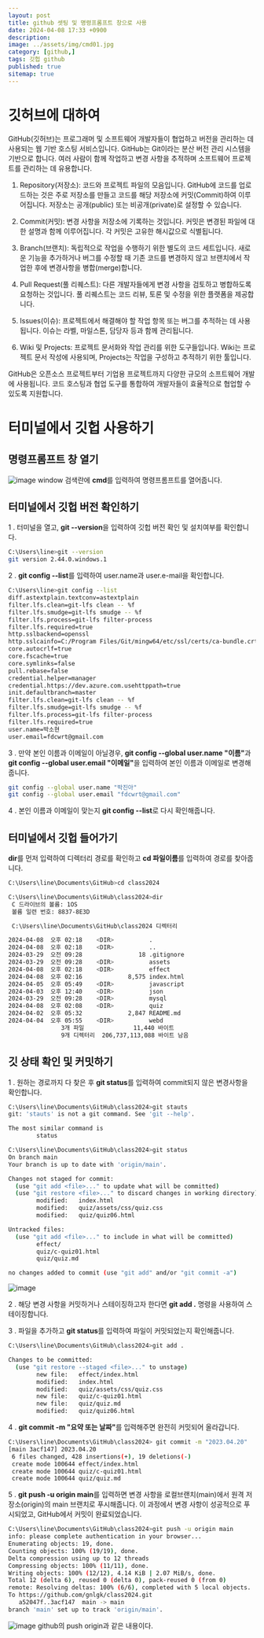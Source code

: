 ```yaml
---
layout: post
title: github 셋팅 및 명령프롬프트 창으로 사용
date: 2024-04-08 17:33 +0900
description: 
image: ../assets/img/cmd01.jpg
category: [github,]
tags: 깃헙 github
published: true
sitemap: true
---
```



# 깃허브에 대하여
GitHub(깃허브)는 프로그래머 및 소프트웨어 개발자들이 협업하고 버전을 관리하는 데 사용되는 웹 기반 호스팅 서비스입니다. GitHub는 Git이라는 분산 버전 관리 시스템을 기반으로 합니다. 여러 사람이 함께 작업하고 변경 사항을 추적하며 소프트웨어 프로젝트를 관리하는 데 유용합니다.

1. Repository(저장소): 코드와 프로젝트 파일의 모음입니다. GitHub에 코드를 업로드하는 것은 주로 저장소를 만들고 코드를 해당 저장소에 커밋(Commit)하여 이루어집니다. 저장소는 공개(public) 또는 비공개(private)로 설정할 수 있습니다.

2. Commit(커밋): 변경 사항을 저장소에 기록하는 것입니다. 커밋은 변경된 파일에 대한 설명과 함께 이루어집니다. 각 커밋은 고유한 해시값으로 식별됩니다.

3. Branch(브랜치): 독립적으로 작업을 수행하기 위한 별도의 코드 세트입니다. 새로운 기능을 추가하거나 버그를 수정할 때 기존 코드를 변경하지 않고 브랜치에서 작업한 후에 변경사항을 병합(merge)합니다.

4. Pull Request(풀 리퀘스트): 다른 개발자들에게 변경 사항을 검토하고 병합하도록 요청하는 것입니다. 풀 리퀘스트는 코드 리뷰, 토론 및 수정을 위한 플랫폼을 제공합니다.

5. Issues(이슈): 프로젝트에서 해결해야 할 작업 항목 또는 버그를 추적하는 데 사용됩니다. 이슈는 라벨, 마일스톤, 담당자 등과 함께 관리됩니다.

6. Wiki 및 Projects: 프로젝트 문서화와 작업 관리를 위한 도구들입니다. Wiki는 프로젝트 문서 작성에 사용되며, Projects는 작업을 구성하고 추적하기 위한 툴입니다.

GitHub은 오픈소스 프로젝트부터 기업용 프로젝트까지 다양한 규모의 소프트웨어 개발에 사용됩니다. 코드 호스팅과 협업 도구를 통합하여 개발자들이 효율적으로 협업할 수 있도록 지원합니다.

# 터미널에서 깃헙 사용하기

## 명령프롬프트 창 열기
![image](https://github.com/gnlgk/class2024/assets/161431748/34394f94-5e9a-4c4f-8f2b-884dbab40100)
window 검색란에 <b>cmd</b>를 입력하여 명령프롬프트를 열어줍니다.

## 터미널에서 깃헙 버전 확인하기
1 . 터미널을 열고, <b>git --version</b>을 입력하여 깃헙 버전 확인 및 설치여부를 확인합니다.

````bash
C:\Users\line>git --version
git version 2.44.0.windows.1
````

2 . <b>git config --list</b>를 입력하여 user.name과 user.e-mail을 확인합니다.

````bash
C:\Users\line>git config --list
diff.astextplain.textconv=astextplain
filter.lfs.clean=git-lfs clean -- %f
filter.lfs.smudge=git-lfs smudge -- %f
filter.lfs.process=git-lfs filter-process
filter.lfs.required=true
http.sslbackend=openssl
http.sslcainfo=C:/Program Files/Git/mingw64/etc/ssl/certs/ca-bundle.crt
core.autocrlf=true
core.fscache=true
core.symlinks=false
pull.rebase=false
credential.helper=manager
credential.https://dev.azure.com.usehttppath=true
init.defaultbranch=master
filter.lfs.clean=git-lfs clean -- %f
filter.lfs.smudge=git-lfs smudge -- %f
filter.lfs.process=git-lfs filter-process
filter.lfs.required=true
user.name=박소현
user.email=fdcwrt@gmail.com
````

3 . 만약 본인 이름과 이메일이 아닐경우, <b>git config --global user.name "이름"</b>과 <b>git config --global user.email "이메일"</b>을 입력하여  본인 이름과 이메일로 변경해줍니다.

````bash
git config --global user.name "박진아"
git config --global user.email "fdcwrt@gmail.com"
````

4 . 본인 이름과 이메일이 맞는지 <b>git config --list</b>로 다시 확인해줍니다.

## 터미널에서 깃헙 들어가기
<b>dir</b>를 먼저 입력하여 디렉터리 경로를 확인하고 <b>cd 파일이름</b>를 입력하여 경로를 찾아줍니다.

````bash
C:\Users\line\Documents\GitHub>cd class2024

C:\Users\line\Documents\GitHub\class2024>dir
 C 드라이브의 볼륨: 1OS
 볼륨 일련 번호: 8837-8E3D

 C:\Users\line\Documents\GitHub\class2024 디렉터리

2024-04-08  오후 02:18    <DIR>          .
2024-04-08  오후 02:18    <DIR>          ..
2024-03-29  오전 09:28                18 .gitignore
2024-03-29  오전 09:28    <DIR>          assets
2024-04-08  오후 02:18    <DIR>          effect
2024-04-08  오후 02:16             8,575 index.html
2024-04-05  오후 05:49    <DIR>          javascript
2024-04-03  오후 12:40    <DIR>          json
2024-03-29  오전 09:28    <DIR>          mysql
2024-04-08  오후 02:08    <DIR>          quiz
2024-04-02  오후 05:32             2,847 README.md
2024-04-04  오후 05:55    <DIR>          webd
               3개 파일              11,440 바이트
               9개 디렉터리  206,737,113,088 바이트 남음
````

## 깃 상태 확인 및 커밋하기
1 . 원하는 경로까지 다 찾은 후 <b>git status</b>를 입력하여 commit되지 않은 변경사항을 확인합니다.

```bash
C:\Users\line\Documents\GitHub\class2024>git stauts
git: 'stauts' is not a git command. See 'git --help'.

The most similar command is
        status

C:\Users\line\Documents\GitHub\class2024>git status
On branch main
Your branch is up to date with 'origin/main'.

Changes not staged for commit:
  (use "git add <file>..." to update what will be committed)
  (use "git restore <file>..." to discard changes in working directory)
        modified:   index.html
        modified:   quiz/assets/css/quiz.css
        modified:   quiz/quiz06.html

Untracked files:
  (use "git add <file>..." to include in what will be committed)
        effect/
        quiz/c-quiz01.html
        quiz/quiz.md

no changes added to commit (use "git add" and/or "git commit -a")
```

![image](https://github.com/gnlgk/class2024/assets/161431748/6a4831ac-320c-417a-b048-6533a039d627)


2 . 해당 변경 사항을 커밋하거나 스테이징하고자 한다면 <b>git add .</b> 명령을 사용하여 스테이징합니다.

3 . 파일을 추가하고 <b>git status</b>를 입력하여 파일이 커밋되었는지 확인해줍니다.

````bash
C:\Users\line\Documents\GitHub\class2024>git add .

Changes to be committed:
  (use "git restore --staged <file>..." to unstage)
        new file:   effect/index.html
        modified:   index.html
        modified:   quiz/assets/css/quiz.css
        new file:   quiz/c-quiz01.html
        new file:   quiz/quiz.md
        modified:   quiz/quiz06.html

````

4 . <b>git commit -m "요약 또는 날짜"</b>를 입력해주면 완전히 커밋되어 올라갑니다.

````bash
C:\Users\line\Documents\GitHub\class2024> git commit -m "2023.04.20"
[main 3acf147] 2023.04.20
 6 files changed, 428 insertions(+), 19 deletions(-)
 create mode 100644 effect/index.html
 create mode 100644 quiz/c-quiz01.html
 create mode 100644 quiz/quiz.md
````

5 . <b>git push -u origin main</b>를 입력하면 변경 사항을 로컬브랜치(main)에서 원격 저장소(origin)의 main 브랜치로 푸시해줍니다. 이 과정에서 변경 사항이 성공적으로 푸시되었고, GitHub에서 커밋이 완료되었습니다.

````bash
C:\Users\line\Documents\GitHub\class2024>git push -u origin main
info: please complete authentication in your browser...
Enumerating objects: 19, done.
Counting objects: 100% (19/19), done.
Delta compression using up to 12 threads
Compressing objects: 100% (11/11), done.
Writing objects: 100% (12/12), 4.14 KiB | 2.07 MiB/s, done.
Total 12 (delta 6), reused 0 (delta 0), pack-reused 0 (from 0)
remote: Resolving deltas: 100% (6/6), completed with 5 local objects.
To https://github.com/gnlgk/class2024.git
   a52047f..3acf147  main -> main
branch 'main' set up to track 'origin/main'.
````

![image](https://github.com/gnlgk/class2024/assets/161431748/0daa1447-a1a1-42bf-8ebf-f79590514378)
github의 push origin과 같은 내용이다.